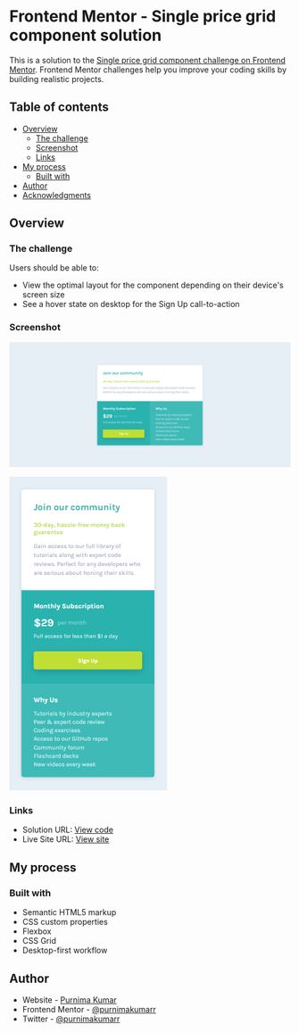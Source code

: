 # Frontend Mentor - Single price grid component solution

This is a solution to the [Single price grid component challenge on Frontend Mentor](https://www.frontendmentor.io/challenges/single-price-grid-component-5ce41129d0ff452fec5abbbc). Frontend Mentor challenges help you improve your coding skills by building realistic projects.

## Table of contents

- [Overview](#overview)
  - [The challenge](#the-challenge)
  - [Screenshot](#screenshot)
  - [Links](#links)
- [My process](#my-process)
  - [Built with](#built-with)
- [Author](#author)
- [Acknowledgments](#acknowledgments)

## Overview

### The challenge

Users should be able to:

- View the optimal layout for the component depending on their device's screen size
- See a hover state on desktop for the Sign Up call-to-action

### Screenshot

![Single price grid component in desktop view](images/screenshot-desktop.png)

![Single price grid component in mobile view](images/screenshot-mobile.png)

### Links

- Solution URL: [View code](https://github.com/purnimakumarr/frontendmentor/tree/main/single-price-grid-component)
- Live Site URL: [View site](https://purnimakumarr.github.io/frontendmentor/single-price-grid-component)

## My process

### Built with

- Semantic HTML5 markup
- CSS custom properties
- Flexbox
- CSS Grid
- Desktop-first workflow

## Author

- Website - [Purnima Kumar](https://purnimakumarr.github.io/)
- Frontend Mentor - [@purnimakumarr](https://www.frontendmentor.io/profile/purnimakumarr)
- Twitter - [@purnimakumarr](https://www.twitter.com/purnimakumarr)
